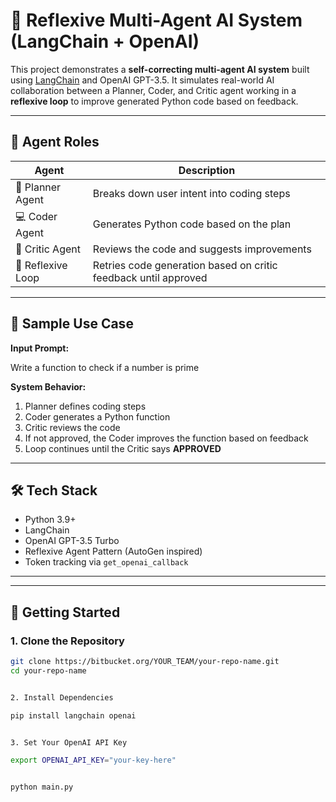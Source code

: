 # 🤖 Reflexive Multi-Agent AI System (LangChain + OpenAI)

This project demonstrates a **self-correcting multi-agent AI system** built using [LangChain](https://www.langchain.com/) and OpenAI GPT-3.5. It simulates real-world AI collaboration between a Planner, Coder, and Critic agent working in a **reflexive loop** to improve generated Python code based on feedback.

---

## 🧩 Agent Roles

| Agent        | Description |
|--------------|-------------|
| 🧠 Planner Agent | Breaks down user intent into coding steps |
| 💻 Coder Agent   | Generates Python code based on the plan |
| 🧐 Critic Agent  | Reviews the code and suggests improvements |
| 🔁 Reflexive Loop | Retries code generation based on critic feedback until approved |

---

## 🎯 Sample Use Case

**Input Prompt:**

Write a function to check if a number is prime



**System Behavior:**
1. Planner defines coding steps
2. Coder generates a Python function
3. Critic reviews the code
4. If not approved, the Coder improves the function based on feedback
5. Loop continues until the Critic says **APPROVED**

---

## 🛠 Tech Stack

- Python 3.9+
- LangChain
- OpenAI GPT-3.5 Turbo
- Reflexive Agent Pattern (AutoGen inspired)
- Token tracking via `get_openai_callback`

---


---

## 🚀 Getting Started

### 1. Clone the Repository

```bash
git clone https://bitbucket.org/YOUR_TEAM/your-repo-name.git
cd your-repo-name


2. Install Dependencies

pip install langchain openai


3. Set Your OpenAI API Key

export OPENAI_API_KEY="your-key-here"


python main.py
